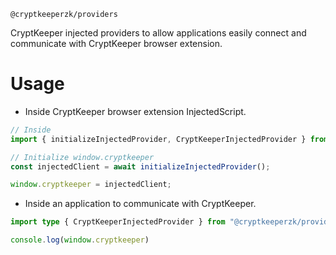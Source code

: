 `@cryptkeeperzk/providers`

CryptKeeper injected providers to allow applications easily connect and communicate with CryptKeeper browser extension.

# Usage

- Inside CryptKeeper browser extension InjectedScript.

```ts
// Inside
import { initializeInjectedProvider, CryptKeeperInjectedProvider } from "@cryptkeeperzk/providers";

// Initialize window.cryptkeeper
const injectedClient = await initializeInjectedProvider();

window.cryptkeeper = injectedClient;
```

- Inside an application to communicate with CryptKeeper.

```ts
import type { CryptKeeperInjectedProvider } from "@cryptkeeperzk/providers";

console.log(window.cryptkeeper)
```
